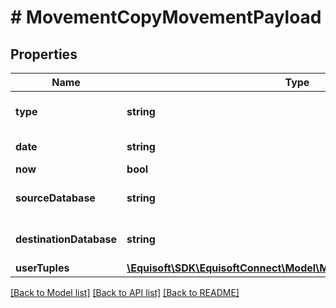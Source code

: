 # # MovementCopyMovementPayload

## Properties

Name | Type | Description | Notes
------------ | ------------- | ------------- | -------------
**type** | **string** |  | [default to 'COPY']
**date** | **string** | Movement date. | [optional]
**now** | **bool** | Is now. | [optional]
**sourceDatabase** | **string** | Source database full name. |
**destinationDatabase** | **string** | Destination database full name. |
**userTuples** | [**\Equisoft\SDK\EquisoftConnect\Model\MovementUserTuplePayload[]**](MovementUserTuplePayload.md) | User tuples. |

[[Back to Model list]](../../README.md#models) [[Back to API list]](../../README.md#endpoints) [[Back to README]](../../README.md)
